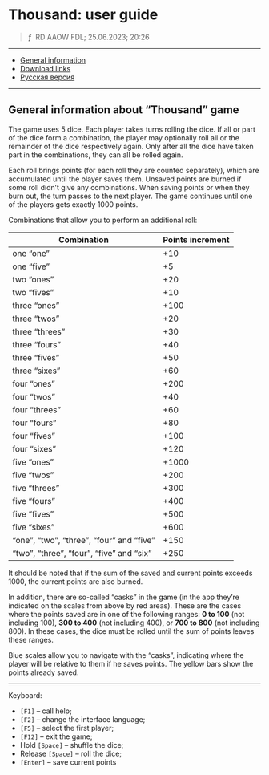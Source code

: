 # Thousand: user guide
> **ƒ** &nbsp;RD AAOW FDL; 25.06.2023; 20:26

---

- [General information](#general-information-about-thousand-game)
- [Download links](https://adslbarxatov.github.io/DPArray#thousand)
- [Русская версия](https://adslbarxatov.github.io/Thousand/ru)

---

## General information about “Thousand” game

The game uses 5 dice. Each player takes turns rolling the dice. If all or part of the dice form a combination,
the player may optionally roll all or the remainder of the dice respectively again. Only after all the dice
have taken part in the combinations, they can all be rolled again.

Each roll brings points (for each roll they are counted separately), which are accumulated until the player
saves them. Unsaved points are burned if some roll didn’t give any combinations. When saving points or when they
burn out, the turn passes to the next player. The game continues until one of the players gets exactly 1000 points.

Combinations that allow you to perform an additional roll:

| Combination | Points increment |
| - | - |
| one “one” | +10 |
| one “five” | +5 |
| two “ones” | +20 |
| two “fives” | +10 |
| three “ones” | +100 |
| three “twos” | +20 |
| three “threes” | +30 |
| three “fours” | +40 |
| three “fives” | +50 |
| three “sixes” | +60 |
| four “ones” | +200 |
| four “twos” | +40 |
| four “threes” | +60 |
| four “fours” | +80 |
| four “fives” | +100 |
| four “sixes” | +120 |
| five “ones” | +1000 |
| five “twos” | +200 |
| five “threes” | +300 |
| five “fours” | +400 |
| five “fives” | +500 |
| five “sixes” | +600 |
| “one”, “two”, “three”, “four” and “five” | +150 |
| “two”, “three”, “four”, “five” and “six” | +250 |

It should be noted that if the sum of the saved and current points exceeds 1000, the current points are also burned.

In addition, there are so-called “casks” in the game (in the app they’re indicated on the scales from above by red
areas). These are the cases where the points saved are in one of the following ranges: **0 to 100** (not including 100),
**300 to 400** (not including 400), or **700 to 800** (not including 800). In these cases, the dice must be rolled until
the sum of points leaves these ranges.

Blue scales allow you to navigate with the “casks”, indicating where the player will be relative to them if he saves
points. The yellow bars show the points already saved.

---

Keyboard:

- `[F1]` – call help;
- `[F2]` – change the interface language;
- `[F5]` – select the first player;
- `[F12]` – exit the game;
- Hold `[Space]` – shuffle the dice;
- Release `[Space]` – roll the dice;
- `[Enter]` – save current points
